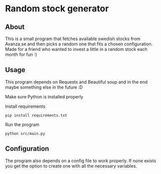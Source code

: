 # Random stock generator

## About
This is a small program that fetches available swedish stocks from Avanza.se and then picks a random one that fits a chosen configuration.
Made for a friend who wanted to invest a little in a random stock each month for fun :)

## Usage
This program depends on Requests and Beautiful soup and in the end maybe something else in the future :D

Make sure Python is installed properly

Install requirements

``` pip install requirements.txt ```

Run the program

``` python src/main.py ```

## Configuration 
The program also depends on a config file to work properly. If none exists you get the option to create one with all the necessary variables.